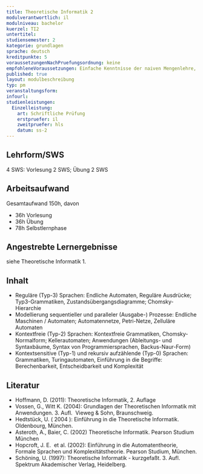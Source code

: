 ```yaml
---
title: Theoretische Informatik 2
modulverantwortlich: il
modulniveau: bachelor
kuerzel: TI2
untertitel:
studiensemester: 2
kategorie: grundlagen
sprache: deutsch
kreditpunkte: 5
voraussetzungenNachPruefungsordnung: keine
empfohleneVoraussetzungen: Einfache Kenntnisse der naiven Mengenlehre, wie sie in der Schule vermittelt und bei der mathematischen Begriffsbildung verwendet werden.
published: true
layout: modulbeschreibung
typ: pm
veranstaltungsform: 
infourl: 
studienleistungen:
  Einzelleistung:
    art: Schriftliche Prüfung
    erstpruefer: il
    zweitpruefer: hls
    datum: ss-2
---
```


## Lehrform/SWS
4 SWS: Vorlesung 2 SWS; Übung 2 SWS

## Arbeitsaufwand
Gesamtaufwand 150h, davon
- 36h Vorlesung
- 36h Übung
- 78h Selbstlernphase

## Angestrebte Lernergebnisse
siehe Theoretische Informatik 1.

## Inhalt
- Reguläre (Typ-3) Sprachen: Endliche Automaten, Reguläre Ausdrücke; Typ3-Grammatiken, Zustandsübergangsdiagramme; Chomsky-Hierarchie
- Modellierung sequentieller und paralleler (Ausgabe-) Prozesse: Endliche Maschinen / Automaten; Automatennetze, Petri-Netze, Zelluläre Automaten
- Kontextfreie (Typ-2) Sprachen: Kontextfreie Grammatiken, Chomsky-Normalform; Kellerautomaten; Anwendungen (Ableitungs- und Syntaxbäume, Syntax von Programmiersprachen, Backus-Naur-Form)
- Kontextsensitive (Typ-1) und rekursiv aufzählende (Typ-0) Sprachen: Grammatiken, Turingautomaten, Einführung in die Begriffe: Berechenbarkeit, Entscheidbarkeit und Komplexität

## Literatur
- Hoffmann, D. (2011): Theoretische Informatik, 2. Auflage
- Vossen, G., Witt K. (2004): Grundlagen der Theoretischen Informatik mit Anwendungen. 3. Aufl.  Vieweg & Sohn, Braunschweig.
- Hedtstück, U. ( 2004 ): Einführung in die Theoretische Informatik. Oldenbourg, München.
- Asteroth, A., Baier, C. (2002) Theoretische Informatik. Pearson Studium München
- Hopcroft, J. E.  et al. (2002): Einführung in die Automatentheorie, Formale Sprachen und Komplexitätstheorie. Pearson Studium, München.
- Schöning, U. (1997): Theoretische Informatik - kurzgefaßt. 3. Aufl. Spektrum Akademischer Verlag, Heidelberg.
